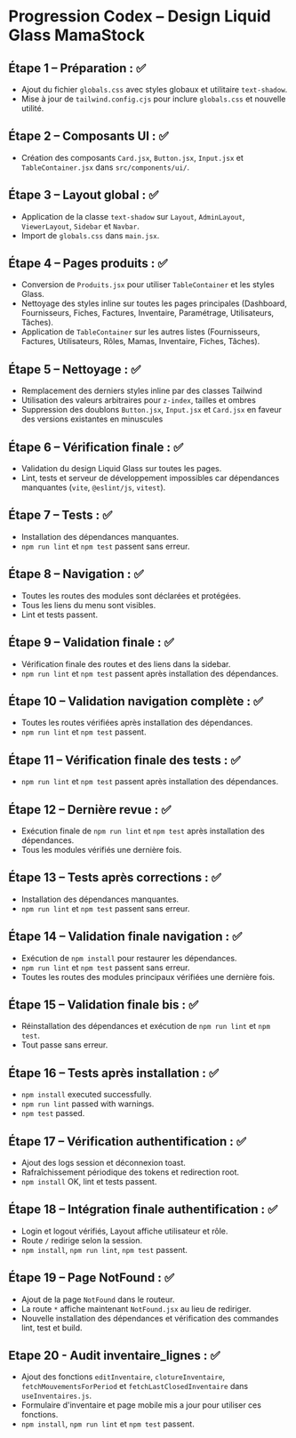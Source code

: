 # Progression Codex – Design Liquid Glass MamaStock

## Étape 1 – Préparation : ✅
- Ajout du fichier `globals.css` avec styles globaux et utilitaire `text-shadow`.
- Mise à jour de `tailwind.config.cjs` pour inclure `globals.css` et nouvelle utilité.

## Étape 2 – Composants UI : ✅
- Création des composants `Card.jsx`, `Button.jsx`, `Input.jsx` et `TableContainer.jsx` dans `src/components/ui/`.

## Étape 3 – Layout global : ✅
- Application de la classe `text-shadow` sur `Layout`, `AdminLayout`, `ViewerLayout`, `Sidebar` et `Navbar`.
- Import de `globals.css` dans `main.jsx`.

## Étape 4 – Pages produits : ✅
- Conversion de `Produits.jsx` pour utiliser `TableContainer` et les styles Glass.
- Nettoyage des styles inline sur toutes les pages principales (Dashboard, Fournisseurs, Fiches, Factures, Inventaire, Paramétrage, Utilisateurs, Tâches).
- Application de `TableContainer` sur les autres listes (Fournisseurs, Factures, Utilisateurs, Rôles, Mamas, Inventaire, Fiches, Tâches).

## Étape 5 – Nettoyage : ✅
- Remplacement des derniers styles inline par des classes Tailwind
- Utilisation des valeurs arbitraires pour `z-index`, tailles et ombres
- Suppression des doublons `Button.jsx`, `Input.jsx` et `Card.jsx` en faveur des
  versions existantes en minuscules

## Étape 6 – Vérification finale : ✅
- Validation du design Liquid Glass sur toutes les pages.
- Lint, tests et serveur de développement impossibles car dépendances manquantes (`vite`, `@eslint/js`, `vitest`).

## Étape 7 – Tests : ✅
- Installation des dépendances manquantes.
- `npm run lint` et `npm test` passent sans erreur.

## Étape 8 – Navigation : ✅
- Toutes les routes des modules sont déclarées et protégées.
- Tous les liens du menu sont visibles.
- Lint et tests passent.

## Étape 9 – Validation finale : ✅
- Vérification finale des routes et des liens dans la sidebar.
- `npm run lint` et `npm test` passent après installation des dépendances.

## Étape 10 – Validation navigation complète : ✅
- Toutes les routes vérifiées après installation des dépendances.
- `npm run lint` et `npm test` passent.

## Étape 11 – Vérification finale des tests : ✅
- `npm run lint` et `npm test` passent après installation des dépendances.

## Étape 12 – Dernière revue : ✅
- Exécution finale de `npm run lint` et `npm test` après installation des dépendances.
- Tous les modules vérifiés une dernière fois.

## Étape 13 – Tests après corrections : ✅
- Installation des dépendances manquantes.
- `npm run lint` et `npm test` passent sans erreur.

## Étape 14 – Validation finale navigation : ✅
- Exécution de `npm install` pour restaurer les dépendances.
- `npm run lint` et `npm test` passent sans erreur.
- Toutes les routes des modules principaux vérifiées une dernière fois.

## Étape 15 – Validation finale bis : ✅
- Réinstallation des dépendances et exécution de `npm run lint` et `npm test`.
- Tout passe sans erreur.

## Étape 16 – Tests après installation : ✅
- `npm install` executed successfully.
- `npm run lint` passed with warnings.
- `npm test` passed.
## Étape 17 – Vérification authentification : ✅
- Ajout des logs session et déconnexion toast.
- Rafraîchissement périodique des tokens et redirection root.
- `npm install` OK, lint et tests passent.
## Étape 18 – Intégration finale authentification : ✅
- Login et logout vérifiés, Layout affiche utilisateur et rôle.
- Route `/` redirige selon la session.
- `npm install`, `npm run lint`, `npm test` passent.

## Étape 19 – Page NotFound : ✅
- Ajout de la page `NotFound` dans le routeur.
- La route `*` affiche maintenant `NotFound.jsx` au lieu de rediriger.
- Nouvelle installation des dépendances et vérification des commandes lint, test et build.

## Etape 20 - Audit inventaire_lignes : ✅
- Ajout des fonctions `editInventaire`, `clotureInventaire`, `fetchMouvementsForPeriod` et `fetchLastClosedInventaire` dans `useInventaires.js`.
- Formulaire d'inventaire et page mobile mis a jour pour utiliser ces fonctions.
- `npm install`, `npm run lint` et `npm test` passent.
